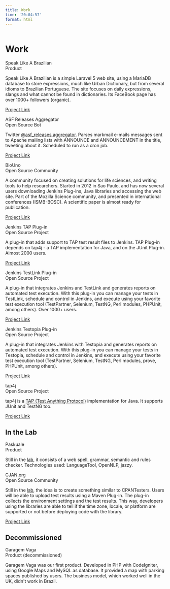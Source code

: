 ```yaml
---
title: Work
time: '20:04:57'
format: html
---
```


<div class="ui basic segment" id="content">
    <div class="ui stackable grid container">
        <div class="row">
            <div class="sixteen wide column">
                <h1>Work</h1>
            </div>
        </div>
        <div class="row">
            <div class="sixteen wide column">
                <div class="ui cards">
                    <div class="card">
                        <div class="content">
                            <div class="header">Speak Like A Brazilian</div>
                            <div class="meta">Product</div>
                            <div class="description">
                                <p>Speak Like A Brazilian is a simple Laravel 5 web site, using a MariaDB database to store expressions, much like Urban Dictionary, but from several idioms to Brazilian Portuguese. The site focuses on daily expressions, slangs and what cannot be found in dictionaries. Its FaceBook page has over 1000+ followers (organic).</p>
                                <p><a href="http://speaklikeabrazilian.com">Project Link</a></p>
                            </div>
                        </div>
                    </div>
                    <div class="card">
                        <div class="content">
                            <div class="header">ASF Releases Aggregator</div>
                            <div class="meta">Open Source Bot</div>
                            <div class="description">
                                <p>Twitter <a href="https://twitter.com/asf_releases">@asf_releases aggregator</a>. Parses markmail e-mails messages sent to Apache mailing lists with ANNOUNCE and ANNOUNCEMENT in the title, tweeting about it. Scheduled to run as a cron job.</p>
                                <p><a href="https://github.com/tupilabs/asf_releases_aggregator">Project Link</a></p>
                            </div>
                        </div>
                    </div>
                    <div class="card">
                        <div class="content">
                            <div class="header">BioUno</div>
                            <div class="meta">Open Source Community</div>
                            <div class="description">
                                <p>A community focused on creating solutions for life sciences, and writing tools to help researchers. Started in 2012 in Sao Paulo, and has now several users downloading Jenkins Plug-ins, Java libraries and accessing the web site. Part of the Mozilla Science community, and presented in international conferences (ISMB-BOSC). A scientific paper is almost ready for publication.</p>
                                <p><a href="http://biouno.org">Project Link</a></p>
                            </div>
                        </div>
                    </div>
                    <div class="card">
                        <div class="content">
                            <div class="header">Jenkins TAP Plug-in</div>
                            <div class="meta">Open Source Project</div>
                            <div class="description">
                                <p>A plug-in that adds support to TAP test result files to Jenkins. TAP Plug-in depends on tap4j - a TAP implementation for Java, and on the JUnit Plug-in. Almost 2000 users.</p>
                                <p><a href="https://wiki.jenkins-ci.org/display/JENKINS/TAP+Plugin">Project Link</a></p>
                            </div>
                        </div>
                    </div>
                    <div class="card">
                        <div class="content">
                            <div class="header">Jenkins TestLink Plug-in</div>
                            <div class="meta">Open Source Project</div>
                            <div class="description">
                                <p>A plug-in that integrates Jenkins and TestLink and generates reports on automated test execution. With this plug-in you can manage your tests in TestLink, schedule and control in Jenkins, and execute using your favorite test execution tool (TestPartner, Selenium, TestNG, Perl modules, PHPUnit, among others). Over 1000+ users.</p>
                                <p><a href="https://wiki.jenkins-ci.org/display/JENKINS/TestLink+Plugin">Project Link</a></p>
                            </div>
                        </div>
                    </div>
                    <div class="card">
                        <div class="content">
                            <div class="header">Jenkins Testopia Plug-in</div>
                            <div class="meta">Open Source Project</div>
                            <div class="description">
                                <p>A plug-in that integrates Jenkins with Testopia and generates reports on automated test execution. With this plug-in you can manage your tests in Testopia, schedule and control in Jenkins, and execute using your favorite test execution tool (TestPartner, Selenium, TestNG, Perl modules, prove, PHPUnit, among others).</p>
                                <p><a href="https://wiki.jenkins-ci.org/display/JENKINS/Testopia+Plugin">Project Link</a></p>
                            </div>
                        </div>
                    </div>
                    <div class="card">
                        <div class="content">
                            <div class="header">tap4j</div>
                            <div class="meta">Open Source Project</div>
                            <div class="description">
                                <p>tap4j is a <a href="http://testanything.org">TAP (Test Anything Protocol)</a> implementation for Java. It supports JUnit and TestNG too.</p>
                                <p><a href="http://tap4j.org">Project Link</a></p>
                            </div>
                        </div>
                    </div>
                </div>
                <h2>In the Lab</h2>
                <div class="ui cards">
                    <div class="card">
                        <div class="content">
                            <div class="header">Paskuale</div>
                            <div class="meta">Product</div>
                            <div class="description">
                                <p>Still in the <a href="{{ site.root }}lab">lab</a>, it consists of a web spell, grammar, semantic and rules checker. Technologies used: LanguageTool, OpenNLP, jazzy.</p>
                            </div>
                        </div>
                    </div>
                    <div class="card">
                        <div class="content">
                            <div class="header">CJAN.org</div>
                            <div class="meta">Open Source Community</div>
                            <div class="description">
                                <p>Still in the <a href="{{ site.root }}lab">lab</a>, the idea is to create something similar to CPANTesters. Users will be able to upload test results using a Maven Plug-in. The plug-in collects the environment settings and the test results. This way, developers using the libraries are able to tell if the time zone, locale, or platform are supported or not before deploying code with the library.</p>
                                <p><a href="http://cjan.org">Project Link</a></p>
                            </div>
                        </div>
                    </div>
                </div>
                <h2>Decommissioned</h2>
                <div class="ui cards">
                    <div class="card">
                        <div class="content">
                            <div class="header">Garagem Vaga</div>
                            <div class="meta">Product (decommissioned)</div>
                            <div class="description">
                                <p>Garagem Vaga was our first product. Developed in PHP with CodeIgniter, using Google Maps and MySQL as database. It provided a map with parking spaces published by users. The business model, which worked well in the UK, didn't work in Brazil.</p>
                            </div>
                        </div>
                    </div>
                </div>
            </div>
        </div>
    </div>
</div>

